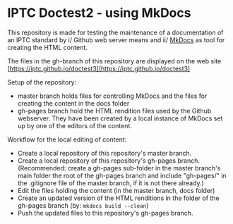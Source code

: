 # IPTC Doctest2 - using MkDocs

This repository is made for testing the maintenance of a documentation of an IPTC standard by i/ Github web server means and ii/ [MkDocs](http://www.mkdocs.org/) as tool for creating the HTML content.

The files in the gh-branch of this repository are displayed on the web site [https://iptc.github.io/doctest3](https://iptc.github.io/doctest3)

Setup of the repository:

* master branch holds files for controlling MkDocs and the files for creating the content in the docs folder
* gh-pages branch hold the HTML rendition files used by the Github webserver. They have been created by a local instance of MkDocs set up by one of the editors of the content.

Workflow for the local editing of content:

* Create a local repository of this repository's master branch.
* Create a local repository of this repository's gh-pages branch. (Recommended: create a gh-pages sub-folder in the master branch's main folder the root of the gh-pages branch and include "gh-pages/" in the .gitignore file of the master branch, if it is not there already.)
* Edit the files holding the content (in the master branch, docs folder)
* Create an updated version of the HTML renditions in the folder of the gh-pages branch (by: `mkdocs build --clean`)
* Push the updated files to this repository's gh-pages branch.
